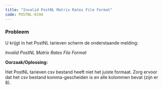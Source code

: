 ```yaml
---
title: "Invalid PostNL Matrix Rates File Format"
code: POSTNL-0194
---
```

### Probleem

U krijgt in het PostNL tarieven scherm de onderstaande melding:

_Invalid PostNL Matrix Rates File Format_

**Oorzaak/Oplossing:**

Het PostNL tarieven csv bestand heeft niet het juiste formaat. Zorg ervoor dat het csv bestand komma-gescheiden is en alle kolommen bevat (zijn er 8).

